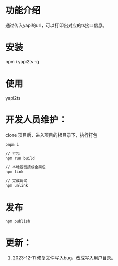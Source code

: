# 功能介绍
通过传入yapi的url，可以打印出对应的ts接口信息。

# 安装
npm i yapi2ts -g 

# 使用
yapi2ts

# 开发人员维护：

clone 项目后，进入项目的根目录下，执行打包 

```sh
pnpm i 

// 打包
npm run build

// 本地包链接成全局包
npm link

// 完成调试
npm unlink
```
# 发布
```sh
npm publish
```

# 更新：
1. 2023-12-11 修复文件写入bug，改成写入用户目录。

